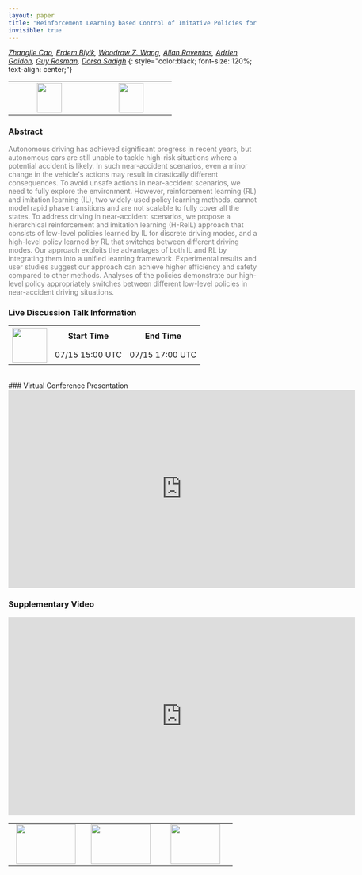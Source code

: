 ```yaml
---
layout: paper
title: "Reinforcement Learning based Control of Imitative Policies for Near-Accident Driving"
invisible: true
---
```

*[Zhangjie Cao](https://caozhangjie.github.io/),  [Erdem Biyik](http://stanford.edu/~ebiyik/),  [Woodrow Z. Wang](https://www.linkedin.com/in/woodrow-wang-214043150/),  [Allan Raventos](https://www.linkedin.com/in/allan-ravent%C3%B3s-19b962138/),  [Adrien Gaidon](https://www.linkedin.com/in/adrien-gaidon-63ab2358/),  [Guy Rosman](http://people.csail.mit.edu/rosman/),  [Dorsa Sadigh](https://dorsa.fyi/)*
{: style="color:black; font-size: 120%; text-align: center;"}

<table width="30%"> <tr>
<td style="width: 20%; text-align: center;"><a href="http://www.roboticsproceedings.org/rss16/p039.pdf"><img src="{{ site.baseurl }}/images/paper_link.png"
width = "50"  height = "60"/> </a> </td>

<td style="width: 20%; text-align: center;"><a href="https://github.com/Stanford-ILIAD/CARLO"><img src="{{ site.baseurl }}/images/software_link.png"
width = "50"  height = "60"/> </a> </td>

</tr></table>

### Abstract
<html><p style="color:gray; font-size: 100%; text-align: justified;">
Autonomous driving has achieved significant progress in recent years, but autonomous cars are still unable to tackle high-risk situations where a potential accident is likely. In such near-accident scenarios, even a minor change in the vehicle's actions may result in drastically different consequences. To avoid unsafe actions in near-accident scenarios, we need to fully explore the environment. However, reinforcement learning (RL) and imitation learning (IL), two widely-used policy learning methods, cannot model rapid phase transitions and are not scalable to fully cover all the states. To address driving in near-accident scenarios, we propose a hierarchical reinforcement and imitation learning (H-ReIL) approach that consists of low-level policies learned by IL for discrete driving modes, and a high-level policy learned by RL that switches between different driving modes. Our approach exploits the advantages of both IL and RL by integrating them into a unified learning framework. Experimental results and user studies suggest our approach can achieve higher efficiency and safety compared to other methods. Analyses of the policies demonstrate our high-level policy appropriately switches between different low-level policies in near-accident driving situations.
</p></html>

### Live Discussion Talk Information
<html>
<table width="50%">
<tr> <th rowspan="2"><a href="https://pheedloop.com/rss2020/virtual/"><img src="{{ site.baseurl }}/images/pheedloop_link.png" width = "70"  height = "70"/> </a> </th> <th> Start Time </th> <th> End Time </th> </tr>
<tr> <td> 07/15 15:00 UTC </td><td> 07/15 17:00 UTC </td></tr>
</table> <br> </html>
### Virtual Conference Presentation
<iframe width="700" height="400" src="https://www.youtube.com/embed/6iEi4PDLQ8w" frameborder="0" allow="accelerometer; autoplay; encrypted-media; gyroscope; picture-in-picture" allowfullscreen></iframe>

### Supplementary Video
<iframe width="700" height="400" src="https://www.youtube.com/embed/CY24zlC_HdI " frameborder="0" allow="accelerometer; autoplay; encrypted-media; gyroscope; picture-in-picture" allowfullscreen></iframe>

<table width="100%"><tr><td style="width: 30%; text-align: center;"><a href="{{ site.baseurl }}/program/papers/38"> <img src="{{ site.baseurl }}/images/previous_icon.png" width = "120"  height = "80"/> </a> </td>

<td style="width: 30%; text-align: center;"><a href="{{ site.baseurl }}/program/papers"> <img src="{{ site.baseurl }}/images/overview_icon.png" width = "120"  height = "80"/> </a> </td> 

<td style="width: 30%; text-align: center;"><a href="{{ site.baseurl }}/program/papers/40"> <img src="{{ site.baseurl }}/images/next_icon.png" width = "100"  height = "80"/> </a> </td> 

</tr></table>

